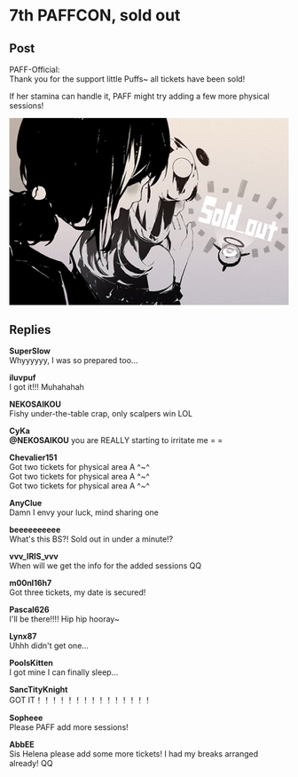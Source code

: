 # 7th PAFFCON, sold out
## Post
PAFF-Official:<br>
Thank you for the support little Puffs~ all tickets have been sold!

If her stamina can handle it, PAFF might try adding a few more physical sessions!

![p0701.png](./attachments/p0701.png)
## Replies
**SuperSlow**<br>
Whyyyyyy, I was so prepared too...

**iluvpuf**<br>
I got it!!! Muhahahah

**NEKOSAIKOU**<br>
Fishy under-the-table crap, only scalpers win LOL

**CyKa**<br>
**@NEKOSAIKOU** you are REALLY starting to irritate me = =

**Chevalier151**<br>
Got two tickets for physical area A ^~^<br>
Got two tickets for physical area A ^~^<br>
Got two tickets for physical area A ^~^

**AnyClue**<br>
Damn I envy your luck, mind sharing one

**beeeeeeeeee**<br>
What's this BS?! Sold out in under a minute!?

**vvv_IRIS_vvv**<br>
When will we get the info for the added sessions QQ

**m00nl16h7**<br>
Got three tickets, my date is secured!

**Pascal626**<br>
I'll be there!!!! Hip hip hooray~

**Lynx87**<br>
Uhhh didn't get one...

**PoolsKitten**<br>
I got mine I can finally sleep...

**SancTityKnight**<br>
GOT IT！！！！！！！！！！！！！！！

**Sopheee**<br>
Please PAFF add more sessions!

**AbbEE**<br>
Sis Helena please add some more tickets! I had my breaks arranged already! QQ

